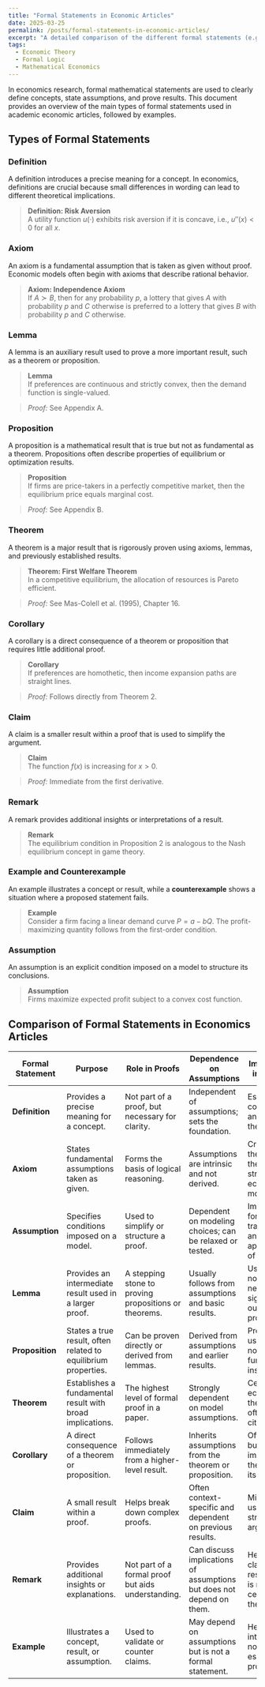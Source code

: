 ```yaml
---
title: "Formal Statements in Economic Articles"
date: 2025-03-25
permalink: /posts/formal-statements-in-economic-articles/
excerpt: "A detailed comparison of the different formal statements (e.g., Definitions, Axioms, Lemmas) commonly used in economic research, highlighting their purpose, role in proofs, and importance in theory."
tags:
  - Economic Theory
  - Formal Logic
  - Mathematical Economics
---
```


In economics research, formal mathematical statements are used to clearly define concepts, state assumptions, and prove results. This document provides an overview of the main types of formal statements used in academic economic articles, followed by examples.

## Types of Formal Statements

### Definition
A definition introduces a precise meaning for a concept. In economics, definitions are crucial because small differences in wording can lead to different theoretical implications.

> **Definition: Risk Aversion**  
A utility function $u(\cdot)$ exhibits risk aversion if it is concave, i.e., $u''(x) < 0$ for all $x$.

### Axiom
An axiom is a fundamental assumption that is taken as given without proof. Economic models often begin with axioms that describe rational behavior.

> **Axiom: Independence Axiom**  
If $A \succ B$, then for any probability $p$, a lottery that gives $A$ with probability $p$ and $C$ otherwise is preferred to a lottery that gives $B$ with probability $p$ and $C$ otherwise.

### Lemma
A lemma is an auxiliary result used to prove a more important result, such as a theorem or proposition.

> **Lemma**  
If preferences are continuous and strictly convex, then the demand function is single-valued.

> *Proof:* See Appendix A.

### Proposition
A proposition is a mathematical result that is true but not as fundamental as a theorem. Propositions often describe properties of equilibrium or optimization results.

> **Proposition**  
If firms are price-takers in a perfectly competitive market, then the equilibrium price equals marginal cost.

> *Proof:* See Appendix B.

### Theorem
A theorem is a major result that is rigorously proven using axioms, lemmas, and previously established results.

> **Theorem: First Welfare Theorem**  
In a competitive equilibrium, the allocation of resources is Pareto efficient.

> *Proof:* See Mas-Colell et al. (1995), Chapter 16.

### Corollary
A corollary is a direct consequence of a theorem or proposition that requires little additional proof.

> **Corollary**  
If preferences are homothetic, then income expansion paths are straight lines.

> *Proof:* Follows directly from Theorem 2.

### Claim
A claim is a smaller result within a proof that is used to simplify the argument.

> **Claim**  
The function $f(x)$ is increasing for $x > 0$.

> *Proof:* Immediate from the first derivative.

### Remark
A remark provides additional insights or interpretations of a result.

> **Remark**  
The equilibrium condition in Proposition 2 is analogous to the Nash equilibrium concept in game theory.

### Example and Counterexample
An example illustrates a concept or result, while a **counterexample** shows a situation where a proposed statement fails.

> **Example**  
Consider a firm facing a linear demand curve $P = a - bQ$. The profit-maximizing quantity follows from the first-order condition.

### Assumption
An assumption is an explicit condition imposed on a model to structure its conclusions.

> **Assumption**  
Firms maximize expected profit subject to a convex cost function.

## Comparison of Formal Statements in Economics Articles

| **Formal Statement** | **Purpose** | **Role in Proofs** | **Dependence on Assumptions** | **Importance in Theory** |
|----------------------|-------------|--------------------|-----------------------------|--------------------------|
| **Definition**        | Provides a precise meaning for a concept. | Not part of a proof, but necessary for clarity. | Independent of assumptions; sets the foundation. | Essential for consistency and rigor in theory. |
| **Axiom**             | States fundamental assumptions taken as given. | Forms the basis of logical reasoning. | Assumptions are intrinsic and not derived. | Critical, as they shape the structure of economic models. |
| **Assumption**        | Specifies conditions imposed on a model. | Used to simplify or structure a proof. | Dependent on modeling choices; can be relaxed or tested. | Important for tractability and applicability of results. |
| **Lemma**             | Provides an intermediate result used in a larger proof. | A stepping stone to proving propositions or theorems. | Usually follows from assumptions and basic results. | Useful but not necessarily significant outside the proof. |
| **Proposition**       | States a true result, often related to equilibrium properties. | Can be proven directly or derived from lemmas. | Derived from assumptions and earlier results. | Provides useful but not fundamental insights. |
| **Theorem**           | Establishes a fundamental result with broad implications. | The highest level of formal proof in a paper. | Strongly dependent on model assumptions. | Central to economic theory and often widely cited. |
| **Corollary**         | A direct consequence of a theorem or proposition. | Follows immediately from a higher-level result. | Inherits assumptions from the theorem or proposition. | Often useful but not as important as the theorem itself. |
| **Claim**             | A small result within a proof. | Helps break down complex proofs. | Often context-specific and dependent on previous results. | Minor but useful for structuring arguments. |
| **Remark**            | Provides additional insights or explanations. | Not part of a formal proof but aids understanding. | Can discuss implications of assumptions but does not depend on them. | Helps clarify results but is not central to theory. |
| **Example**           | Illustrates a concept, result, or assumption. | Used to validate or counter claims. | May depend on assumptions but is not a formal statement. | Helpful for intuition but not essential to proofs. |
